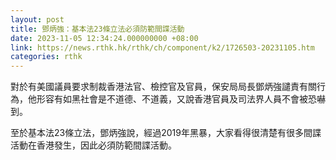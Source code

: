 ```yaml
---
layout: post
title: 鄧炳強：基本法23條立法必須防範間諜活動
date: 2023-11-05 12:34:24.000000000 +08:00
link: https://news.rthk.hk/rthk/ch/component/k2/1726503-20231105.htm
categories: rthk
---
```


對於有美國議員要求制裁香港法官、檢控官及官員，保安局局長鄧炳強譴責有關行為，他形容有如黑社會是不道德、不道義，又說香港官員及司法界人員不會被恐嚇到。

至於基本法23條立法，鄧炳強說，經過2019年黑暴，大家看得很清楚有很多間諜活動在香港發生，因此必須防範間諜活動。

